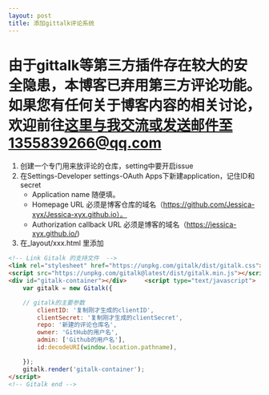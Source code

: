 ```yaml
---
layout: post
title: 添加gittalk评论系统
---
```


# 由于gittalk等第三方插件存在较大的安全隐患，本博客已弃用第三方评论功能。如果您有任何关于博客内容的相关讨论，欢迎前往<a href="https://github.com/Jessica-xyx/Jessica-xyx.github.io/discussions" class="external" target="_blank">这里</a>与我交流或发送邮件至1355839266@qq.com

1. 创建一个专门用来放评论的仓库，setting中要开启issue
2. 在Settings-Developer settings-OAuth Apps下新建application，记住ID和secret
   - Application name 随便填。
   - Homepage URL 必须是博客仓库的域名（https://github.com/Jessica-xyx/Jessica-xyx.github.io）。
   - Authorization callback URL 必须是博客的域名（https://jessica-xyx.github.io/)
3. 在_layout/xxx.html 里添加

```html
<!-- Link Gitalk 的支持文件  -->
<link rel="stylesheet" href="https://unpkg.com/gitalk/dist/gitalk.css">
<script src="https://unpkg.com/gitalk@latest/dist/gitalk.min.js"></script> 
<div id="gitalk-container"></div>     <script type="text/javascript">
    var gitalk = new Gitalk({

    // gitalk的主要参数
        clientID: '复制刚才生成的clientID',
        clientSecret: '复制刚才生成的clientSecret',
        repo: '新建的评论仓库名',
        owner: 'GitHub的用户名',
        admin: ['Github的用户名'],
        id:decodeURI(window.location.pathname),

    });
    gitalk.render('gitalk-container');
</script> 
<!-- Gitalk end -->
```